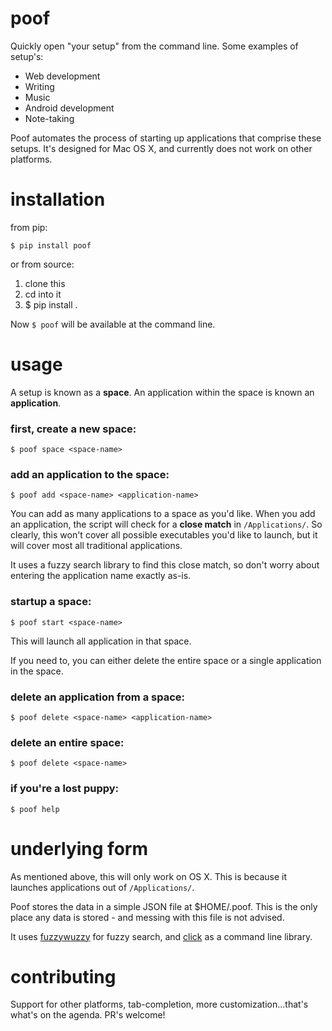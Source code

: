 # poof
Quickly open "your setup" from the command line.  Some examples of setup's:
- Web development
- Writing
- Music
- Android development
- Note-taking

Poof automates the process of starting up applications that comprise these setups.  It's designed for Mac OS X, and currently does not work on other platforms.

# installation

from pip:

`$ pip install poof`

or from source: 

1. clone this
2. cd into it
3. $ pip install . 

Now `$ poof` will be available at the command line.

# usage
A setup is known as a **space**.  An application within the space is known an **application**.

### first, create a new space:
    $ poof space <space-name>

### add an application to the space:
    $ poof add <space-name> <application-name>

You can add as many applications to a space as you'd like.  When you add an application, the script will check for a **close match** in `/Applications/`.  So clearly, this won't cover all possible executables you'd like to launch, but it will cover most all traditional applications.

It uses a fuzzy search library to find this close match, so don't worry about entering the application name exactly as-is.

### startup a space:
    $ poof start <space-name>

This will launch all application in that space.

If you need to, you can either delete the entire space or a single application in the space.

### delete an application from a space:
    $ poof delete <space-name> <application-name>

### delete an entire space:
    $ poof delete <space-name>
    
### if you're a lost puppy:
    $ poof help
    
# underlying form
As mentioned above, this will only work on OS X.  This is because it launches applications out of `/Applications/`.   

Poof stores the data in a simple JSON file at $HOME/.poof.  This is the only place any data is stored - and messing with this file is not advised.

It uses [fuzzywuzzy](https://github.com/seatgeek/fuzzywuzzy) for fuzzy search, and [click](http://click.pocoo.org/3/) as a command line library.

# contributing
Support for other platforms, tab-completion, more customization...that's what's on the agenda.  PR's welcome!







